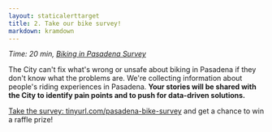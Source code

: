 ```yaml
---
layout: staticalerttarget
title: 2. Take our bike survey!
markdown: kramdown
---
```

*Time: 20 min, [Biking in Pasadena Survey](https://tinyurl.com/pasadena-bike-survey)*

The City can't fix what's wrong or unsafe about biking in Pasadena if they don't know what the problems are. We're collecting information about people's riding experiences in Pasadena. **Your stories will be shared with the City to identify pain points and to push for data-driven solutions.**

[Take the survey: tinyurl.com/pasadena-bike-survey](https://tinyurl.com/pasadena-bike-survey) and get a chance to win a raffle prize!
